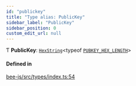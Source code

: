 ```yaml
---
id: "publickey"
title: "Type alias: PublicKey"
sidebar_label: "PublicKey"
sidebar_position: 0
custom_edit_url: null
---
```


Ƭ **PublicKey**: [`HexString`](utils.hexstring.md)<typeof [`PUBKEY_HEX_LENGTH`](../variables/pubkey_hex_length.md)\>

#### Defined in

[bee-js/src/types/index.ts:54](https://github.com/ethersphere/bee-js/blob/5b112bf/src/types/index.ts#L54)
